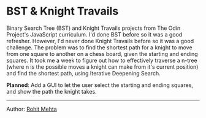 # BST & Knight Travails

Binary Search Tree (BST) and Knight Travails projects from The Odin Project's JavaScript curriculum.
I'd done BST before so it was a good refresher. However, I'd never done Knight Travails before so it was a good challenge. The problem was to find the shortest path for a knight to move from one square to another on a chess board, given the starting and ending squares. It took me a week to figure out how to effectively traverse a n-tree (where n is the possible moves a knight can make from it's current position) and find the shortest path, using Iterative Deepening Search.

**Planned**: Add a GUI to let the user select the starting and ending squares, and show the path the knight takes.

----

Author: [Rohit Mehta](https://github.com/r0hitm)
